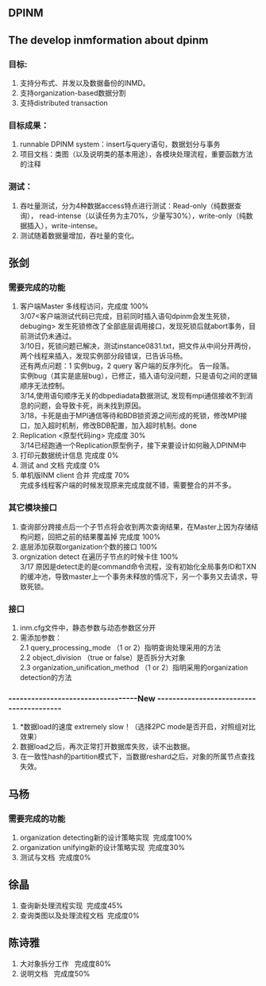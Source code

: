 ## DPINM

## The develop inmformation about dpinm

### 目标:
1. 支持分布式、并发以及数据备份的INMD。
2. 支持organization-based数据分割
3. 支持distributed transaction

### 目标成果：
1. runnable DPINM system：insert与query语句，数据划分与事务
2. 项目文档：类图（以及说明类的基本用途），各模块处理流程，重要函数方法的注释

### 测试：
1. 吞吐量测试，分为4种数据access特点进行测试：Read-only（纯数据查询）， read-intense（以读任务为主70%，少量写30%），write-only（纯数据插入），write-intense。
2. 测试随着数据量增加，吞吐量的变化。

## 张剑

### 需要完成的功能
1. 客户端Master 多线程访问，完成度 100%<br />
3/07<客户端测试代码已完成，目前同时插入语句dpinm会发生死锁，debuging> 发生死锁修改了全部底层调用接口，发现死锁后就abort事务，目前测试仍未通过。<br />
3/10日，死锁问题已解决，测试instance0831.txt，把文件从中间分开两份，两个线程来插入，发现实例部分段错误，已告诉马杨。 <br />
还有两点问题：1 实例bug，2 query 客户端的反序列化。 告一段落。<br />
实例bug（其实是底层bug），已修正，插入语句没问题，只是语句之间的逻辑顺序无法控制。<br />
3/14,使用语句顺序无关的dbpediadata数据测试, 发现有mpi通信接收不到消息的问题，会导致卡死，尚未找到原因。<br />
3/18，卡死是由于MPI通信等待和BDB锁资源之间形成的死锁，修改MPI接口，加入超时机制，修改BDB配置，加入超时机制。done <br />
2. Replication <原型代码ing> 完成度 30% <br />
3/14已经跑通一个Replication原型例子，接下来要设计如何融入DPINM中 
3. 打印元数据统计信息 完成度 0%
4. 测试 and 文档  完成度 0%
5. 单机版INM client 合并 完成度 70%<br />
完成多线程客户端的时候发现原来完成度就不错，需要整合的并不多。

### 其它模块接口
1. 查询部分跨接点后一个子节点将会收到两次查询结果，在Master上因为存储结构问题，回把之前的结果覆盖掉 完成度 100% <br />
2. 底层添加获取organization个数的接口 100%<br />
3. orgnization detect 在遍历子节点的时候卡住 100%<br />
3/17 原因是detect走的是command命令流程，没有初始化全局事务ID和TXN的缓冲池，导致master上一个事务未释放的情况下，另一个事务又去请求，导致死锁。<br />

### 接口
1. inm.cfg文件中，静态参数与动态参数区分开<br />
2. 需添加参数：<br />
2.1 query_processing_mode （1 or 2）指明查询处理采用的方法<br />
2.2 object_division （true or false）是否拆分大对象<br />
2.3 organization_unification_method （1 or 2）指明采用的organization detection的方法<br />

### ----------------------------------New ----------------------------------------
1. *数据load的速度 extremely slow！（选择2PC mode是否开启，对照组对比效果）
2. 数据load之后，再次正常打开数据库失败，读不出数据。
3. 在一致性hash的partition模式下，当数据reshard之后，对象的所属节点查找失效。

## 马杨
### 需要完成的功能
1. organization detecting新的设计策略实现  完成度100%
2. organization unifying新的设计策略实现  完成度30%
3. 测试与文档  完成度0%

## 徐晶
1. 查询新处理流程实现  完成度45%
2. 查询类图以及处理流程文档  完成度0%

## 陈诗雅
1. 大对象拆分工作   完成度80%
2. 说明文档   完成度50%
